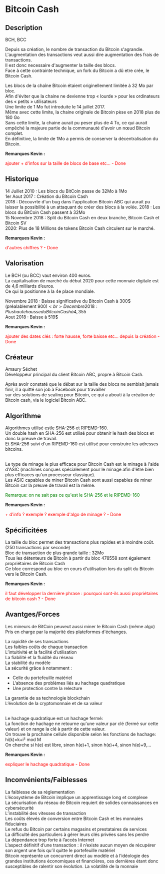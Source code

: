 <h1>Bitcoin Cash</h1>

<h2>Description</h2>
BCH, BCC

<p>Depuis sa création, le nombre de transaction du Bitcoin s'agrandie. <br>
L'augmentation des transactions veut aussi dire augmentation des frais de transactions.<br>
Il est donc necessaire d'augmenter la taille des blocs.<br>
Face à cette contrainte technique, un fork du Bitcoin a dû etre crée, le Bitcoin Cash.</p>

Les blocs de la chaîne Bitcoin étaient originellement limitée à 32 Mo par bloc. <br>
Afin d'éviter que la chaine ne devienne trop « lourde » pour les ordinateurs des « petits » utilisateurs <br>
Une limite de 1 Mo fut introduite le 14 juillet 2017. <br>
Même avec cette limite, la chaine originale de Bitcoin pèse en 2018 plus de 180 Go <br>
Sans cette limite, la chaine aurait pu peser plus de 4 To, ce qui aurait empêché la majeure partie de la communauté d'avoir un nœud Bitcoin complet. <br>
En définitive, la limite de 1Mo a permis de conserver la décentralisation du Bitcoin. 
</p>

<strong>Remarques Kevin :</strong>
<p style="color: red">ajouter + d'infos sur la taille de blocs de base etc... - Done</p>

<h2>Historique</h2>

<p>14 Juillet 2010 : Les blocs du BitCoin passe de 32Mo à 1Mo<br>
1er Aout 2017 : Création du Bitcoin Cash<br>
2018 : Découvrte d'un bug dans l'application Bitcoin ABC qui aurait pu laisser la possibilité à un attaquant de créer des blocs à la volée.
2018 : Les blocs du BitCoin Cash passent à 32Mo<br>
15 Novembre 2018 : Split du Bitcoin Cash en deux branche, Bitcoin Cash et Bitcoin SV<br>
2020: Plus de 18 Millions de tokens Bitcoin Cash circulent sur le marché.</p>

<strong>Remarques Kevin :</strong>
<p style="color: red">d'autres chiffres ? - Done</p>

<h2>Valorisation</h2>

<p>Le BCH (ou BCC) vaut environ 400 euros.<br>
La capitalisation de marché du début 2020 pour cette monnaie digitale est de 4,6 milliards d’euros.<br>
Ce qui la positionne à la 4e place mondiale.<br>

Novembre 2018 : Baisse significative du Bitcoin Cash à 300$ (préalablement 900$)<br>
Decembre 2018 : Plus haute hausse du Bitcoin Cash à 4,355$<br>
Aout 2018 : Baisse à 519$
</p>

<strong>Remarques Kevin :</strong>
<p style="color: red">ajouter des dates clés : forte hausse, forte baisse etc... depuis la création - Done</p>

<h2>Créateur</h2>

<p>Amaury Séchet<br>
Développeur principal du client Bitcoin ABC, propre à Bitcoin Cash.</p>
Après avoir constaté que le débat sur la taille des blocs ne semblait jamais finir, il a quitté son job à Facebook pour travailler <br>
sur des solutions de scaling pour Bitcoin, ce qui a abouti à la création de Bitcoin cash, via le logiciel Bitcoin ABC.

<h2>Algorithme</h2>

<p>Algorithmes utilisé estle SHA-256 et RIPEMD-160. <br>
Un double hash en SHA-256 est utilisé pour obtenir le hash des blocs et donc la preuve de travail.<br>
Et SHA-256 suivi d'un RIPEMD-160 est utilisé pour construire les adresses bitcoins. <br><br>


Le type de minage le plus efficace pour Bitcoin Cash est le minage à l'aide d'ASIC (machines conçues spécialement pour le minage afin d'être bien plus efficaces qu'un processeur classique). <br>
Les ASIC capables de miner Bitcoin Cash sont aussi capables de miner Bitcoin car la preuve de travail est la même. 

</p>

<p style="color: green">Remarque: on ne sait pas ce qu'est le SHA-256 et le RIPEMD-160</p>

<strong>Remarques Kevin :</strong>
<p style="color: red">+ d'info ? exemple ? exemple d'algo de minage ? - Done</p>


<h2>Spécificitées</h2>

<p>La taille du bloc permet des transactions plus rapides et à moindre coût. (250 transactions par seconde)<br>
Bloc de transaction de plus grande taille : 32Mo<br>
Tous les détenteurs de Bitcoin à partir du bloc 478558 sont également propriétaires de Bitcoin Cash<br>
Ce bloc correspond au bloc en cours d'utilisation lors du split du Bitcoin vers le Bitcoin Cash.</p>

<strong>Remarques Kevin :</strong>
<p style="color: red">il faut développer la dernière phrase : pourquoi sont-ils aussi propriétaires de bitcoin cash ? - Done</p>

<h2>Avantges/Forces</h2>

<p>Les mineurs de BitCoin peuveut aussi miner le Bitcoin Cash (même algo)<br>
Pris en charge par la majorité des plateformes d'échanges.<br>

La rapidité de ses transactions<br>
Les faibles coûts de chaque transaction<br>
L’intuitivité et la facilité d’utilisation<br>
La fiabilité et la fluidité du réseau<br>
La stabilité du modèle<br>
La sécurité grâce à notamment :<br>
<ul>
	<li>Celle du portefeuille matériel</li>
	<li>L’absence des problèmes liés au hachage quadratique</li>
	<li>Une protection contre la relecture</li>
 </ul>
La garantie de sa technologie blockchain<br>
L’évolution de la cryptomonnaie et de sa valeur<br><br>

Le hachage quadratique est un hachage fermé: <br>
La fonction de hachage ne retourne qu'une valeur par clé (fermé sur cette valeur) et on range la clé à partir de cette valeur.<br>
On trouve la prochaine cellule disponible selon les fonctions de hachage:<br>
hi(k)=k+i² mod M<br>
On cherche si h(e) est libre, sinon h(e)+1, sinon h(e)+4, sinon h(e)+9,...
</p>

<strong>Remarques Kevin :</strong>
<p style="color: red">expliquer le hachage quadratique - Done</p>

<h2>Inconvénients/Faiblesses</h2>


<p>La faiblesse de sa réglementation<br>
L’écosystème de Bitcoin implique un apprentissage long et complexe<br>
La sécurisation du réseau de Bitcoin requiert de solides connaissances en cybersécurité<br>
L’instabilité des vitesses de transaction<br>
Les coûts élevés de conversion entre Bitcoin Cash et les monnaies fiduciaires<br>
Le refus du Bitcoin par certains magasins et prestataires de services<br>
La difficulté des particuliers à gérer leurs clés privées sans les perdre<br>
La dépendance trop forte à l’accès Internet<br>
L’aspect définitif d’une transaction : il n’existe aucun moyen de récupérer son argent une fois qu’il quitte le portefeuille matériel<br>
Bitcoin représente un concurrent direct au modèle et à l’idéologie des grandes institutions économiques et financières, ces dernières étant donc susceptibles de ralentir son évolution.
La volatilité de la monnaie</p>
